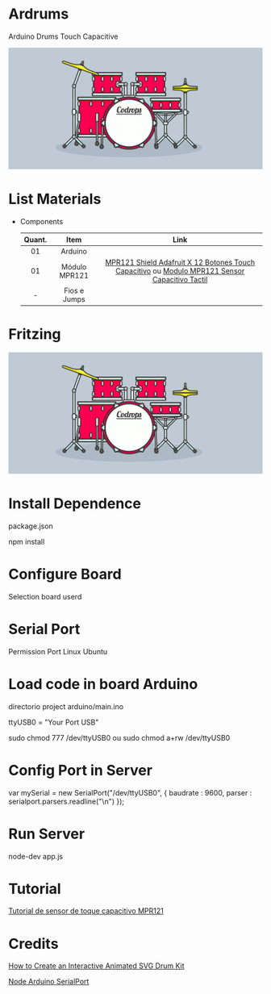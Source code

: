 # Ardrums
Arduino Drums Touch Capacitive

![Ardrums](https://github.com/rodriguesfas/ardrums/blob/master/screenshot/01.png)

# List Materials

- Components

	|Quant. | Item          | Link |
	| :---: | :--:          | :--: |
	|  01   | Arduino       | []() |
	|  01   | Módulo MPR121 | [MPR121 Shield Adafruit X 12 Botones Touch Capacitivo](http://teslabem.com/productos/arduino/mpr121-adafruit-12-touch-shield.html) ou [Modulo MPR121 Sensor Capacitivo Tactil](https://naylampmechatronics.com/sensores/173-modulo-mpr121-sensor-capacitivo-tactil.html) |
	|   -   | Fios e Jumps  | []() |

# Fritzing

![Fritzing](https://github.com/rodriguesfas/ardrums/blob/master/screenshot/01.png)

# Install Dependence 
package.json

npm install

# Configure Board
Selection board userd

# Serial Port
Permission Port Linux Ubuntu

# Load code in board Arduino
directorio project arduino/main.ino

ttyUSB0 = "Your Port USB"

sudo chmod 777 /dev/ttyUSB0
ou
sudo chmod a+rw /dev/ttyUSB0

# Config Port in Server
var mySerial = new SerialPort("/dev/ttyUSB0", {
 	baudrate : 9600,
 	parser : serialport.parsers.readline("\n")
 });

# Run Server
node-dev app.js

# Tutorial
[Tutorial de sensor de toque capacitivo MPR121](https://naylampmechatronics.com/blog/30_Tutorial-sensor-t%C3%A1ctil-capacitivo-MPR121.html)

# Credits
[How to Create an Interactive Animated SVG Drum Kit](https://tympanus.net/codrops/2016/03/16/interactive-animated-svg-drum-kit/)

[Node Arduino SerialPort](https://github.com/FaztWeb/node-arduino-serialport)